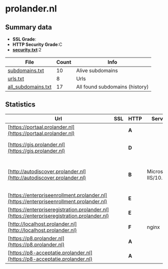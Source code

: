 

# prolander.nl
## Summary data


 - **SSL Grade**:
 - **HTTP Security Grade**:C
 - **[security.txt](https://www.digitaleoverheid.nl/nieuws/standaard-security-txt-nu-verplicht-voor-overheid/)**:2


| File       | Count | Info |
|------------|-------|------|
|[subdomains.txt](/data/prolander.nl/subdomains.txt)|10|Alive subdomains|
|[urls.txt](/data/prolander.nl/urls.txt)|8|Urls|
|[all_subdomains.txt](/data/prolander.nl/all_subdomains.txt)|17|All found subdomains (history)|


## Statistics


| Url | SSL | HTTP | Server | Cookie | HSTS | CORS | CTO | CSP | XFO | XXP | RP |FP| Tech |Title |
|--------|-------|-------|------|------|------|------|------|------|------|------|------|------|------|------|
|[https://portaal.prolander.nl](https://portaal.prolander.nl)| | **A**|| |:white_check_mark: | | |:warning: | :white_check_mark: | | :white_check_mark: | |Bootstrap:4 HSTS|Liquit Workspace|
|[https://gis.prolander.nl](https://gis.prolander.nl)| | **D**||:warning: |:white_check_mark: | | | | | | :white_check_mark: | |HSTS Microsoft ASP.NET|IIS Windows Serv...|
|[http://autodiscover.prolander.nl](http://autodiscover.prolander.nl)| | **B**|Microsoft-IIS/10.0|:white_check_mark: |:white_check_mark: | | | | :white_check_mark: | :white_check_mark: | :white_check_mark: | |IIS:10.0 Microsoft ASP.NET Windows Server||
|[https://enterpriseenrollment.prolander.nl](https://enterpriseenrollment.prolander.nl)| | **E**|| | | | | | | | :white_check_mark: | |HSTS||
|[https://enterpriseregistration.prolander.nl](https://enterpriseregistration.prolander.nl)| | **E**|| | | | | | | | :white_check_mark: | |||
|[http://localhost.prolander.nl](http://localhost.prolander.nl)| | **F**|nginx| | | :warning:| | | | | :white_check_mark: | |Nginx|(404 Not Found)|
|[https://p8.prolander.nl](https://p8.prolander.nl)| | **A**|| |:white_check_mark: | | | | :white_check_mark: | | :white_check_mark: | |HSTS PHP||
|[https://p8-acceptatie.prolander.nl](https://p8-acceptatie.prolander.nl)| | **A**|| |:white_check_mark: | | | | :white_check_mark: | | :white_check_mark: | |HSTS PHP:8.1.26||

